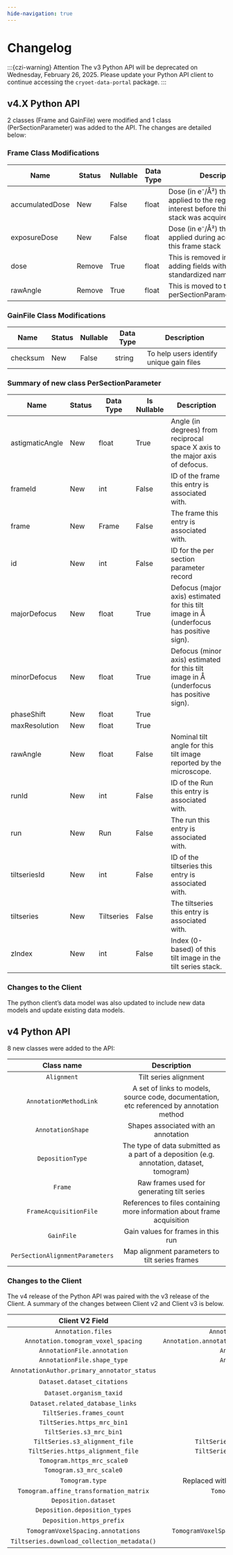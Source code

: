 ```yaml
---
hide-navigation: true
---
```


# Changelog

:::{czi-warning} Attention
The v3 Python API will be deprecated on Wednesday, February 26, 2025. Please update your Python API client to continue accessing the `cryoet-data-portal` package.
:::

## v4.X Python API

2 classes (Frame and GainFile) were modified and 1 class (PerSectionParameter) was added to the API. The changes are detailed below:

### Frame Class Modifications

| Name             | Status  | Nullable | Data Type | Description                                                                                      |
|------------------|---------|----------|-----------|--------------------------------------------------------------------------------------------------|
| accumulatedDose  | New     | False    | float     | Dose (in e⁻/Å²) that was applied to the region of interest before this frame stack was acquired |
| exposureDose     | New     | False    | float     | Dose (in e⁻/Å²) that was applied during acquisition of this frame stack                         |
| dose             | Remove  | True     | float     | This is removed in favour of adding fields with more standardized naming.                       |
| rawAngle         | Remove  | True     | float     | This is moved to the perSectionParameter.rawAngle                                               |

### GainFile Class Modifications
| Name     | Status | Nullable | Data Type | Description                                |
|----------|--------|----------|-----------|--------------------------------------------|
| checksum | New    | False    | string    | To help users identify unique gain files   |

### Summary of new class PerSectionParameter
| Name           | Status | Data Type  | Is Nullable | Description                                                                                     |
|----------------|--------|------------|-------------|-------------------------------------------------------------------------------------------------|
| astigmaticAngle| New    | float      | True        | Angle (in degrees) from reciprocal space X axis to the major axis of defocus.                  |
| frameId        | New    | int        | False       | ID of the frame this entry is associated with.                                                  |
| frame          | New    | Frame      | False       | The frame this entry is associated with.                                                        |
| id             | New    | int        | False       | ID for the per section parameter record                                                         |
| majorDefocus   | New    | float      | True        | Defocus (major axis) estimated for this tilt image in Å (underfocus has positive sign).        |
| minorDefocus   | New    | float      | True        | Defocus (minor axis) estimated for this tilt image in Å (underfocus has positive sign).        |
| phaseShift     | New    | float      | True        |                                                                                                 |
| maxResolution  | New    | float      | True        |                                                                                                 |
| rawAngle       | New    | float      | False       | Nominal tilt angle for this tilt image reported by the microscope.                             |
| runId          | New    | int        | False       | ID of the Run this entry is associated with.                                                    |
| run            | New    | Run        | False       | The run this entry is associated with.                                                          |
| tiltseriesId   | New    | int        | False       | ID of the tiltseries this entry is associated with.                                             |
| tiltseries     | New    | Tiltseries | False       | The tiltseries this entry is associated with.                                                   |
| zIndex         | New    | int        | False       | Index (0-based) of this tilt image in the tilt series stack.                                   |

### Changes to the Client

The python client’s data model was also updated to include new data models and update existing data models.

## v4 Python API

8 new classes were added to the API:

| Class name | Description |
| :---: | :---: |
| `Alignment` | Tilt series alignment |
| `AnnotationMethodLink` | A set of links to models, source code, documentation, etc referenced by annotation method |
| `AnnotationShape` | Shapes associated with an annotation |
| `DepositionType` | The type of data submitted as a part of a deposition (e.g. annotation, dataset, tomogram) |
| `Frame` | Raw frames used for generating tilt series |
| `FrameAcquisitionFile` | References to files containing more information about frame acquisition |
| `GainFile` | Gain values for frames in this run |
| `PerSectionAlignmentParameters` | Map alignment parameters to tilt series frames |

### Changes to the Client

The v4 release of the Python API was paired with the v3 release of the Client. A summary of the changes between Client v2 and Client v3 is below.

| Client V2 Field | Client V3 Field |
| :---: | :---: |
| `Annotation.files` | `Annotation.annotation_shapes[*].annotation_files` |
| `Annotation.tomogram_voxel_spacing` | `Annotation.annotation_shapes[*].annotation_files[*].tomogram_voxel_spacing` |
| `AnnotationFile.annotation` | `AnnotationFile.annotation_shape.annotation` |
| `AnnotationFile.shape_type` | `AnnotationFile.annotation_shape.shape_type` |
| `AnnotationAuthor.primary_annotator_status` | removed |
| `Dataset.dataset_citations` | removed |
| `Dataset.organism_taxid` | Converted from str -> int |
| `Dataset.related_database_links` | `Dataset.related_database_entries` |
| `TiltSeries.frames_count` | `TiltSeries.tiltseries_frames_count` |
| `TiltSeries.https_mrc_bin1` | `TiltSeries.https_mrc_file` |
| `TiltSeries.s3_mrc_bin1` | `TiltSeries.s3_mrc_file` |
| `TiltSeries.s3_alignment_file` | `TiltSeries.alignments[*].download_alignment_file(FORMAT)` |
| `TiltSeries.https_alignment_file` | `TiltSeries.alignments[*].download_alignment_file(FORMAT)` |
| `Tomogram.https_mrc_scale0` | `Tomogram.https_mrc_file` |
| `Tomogram.s3_mrc_scale0` | `Tomogram.s3_mrc_file` |
| `Tomogram.type` | Replaced with `Tomogram.is_canonical` and `Tomogram.is_standardized` |
| `Tomogram.affine_transformation_matrix` | `Tomogram.alignment.affine_transformation_matrix` |
| `Deposition.dataset` | `Deposition.datasets` |
| `Deposition.deposition_types` | `Deposition.deposition_types[*].type` |
| `Deposition.https_prefix` | removed |
| `TomogramVoxelSpacing.annotations` | `TomogramVoxelSpacing.annotation_files[*].annotation_shape.annotations` |
| `Tiltseries.download_collection_metadata()` | removed |
